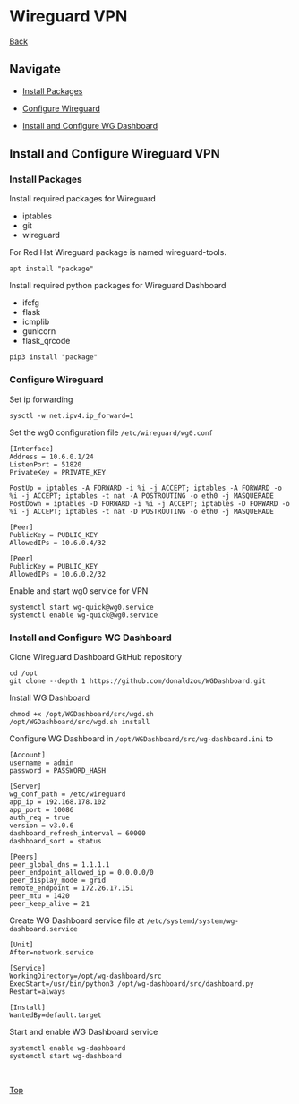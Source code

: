 # Wireguard VPN

[Back](./README.md)

## Navigate

- [Install Packages](#install-packages)

- [Configure Wireguard](#configure-wireguard)

- [Install and Configure WG Dashboard](#install-and-configure-wg-dashboard)

## Install and Configure Wireguard VPN

### Install Packages

Install required packages for Wireguard

- iptables
- git
- wireguard

For Red Hat Wireguard package is named wireguard-tools.

```(shell)
apt install "package"
```

Install required python packages for Wireguard Dashboard

- ifcfg
- flask
- icmplib
- gunicorn
- flask_qrcode

```(shell)
pip3 install "package"
```

### Configure Wireguard

Set ip forwarding

```(shell)
sysctl -w net.ipv4.ip_forward=1
```

Set the wg0 configuration file ```/etc/wireguard/wg0.conf```

```(shell)
[Interface]
Address = 10.6.0.1/24
ListenPort = 51820
PrivateKey = PRIVATE_KEY

PostUp = iptables -A FORWARD -i %i -j ACCEPT; iptables -A FORWARD -o %i -j ACCEPT; iptables -t nat -A POSTROUTING -o eth0 -j MASQUERADE
PostDown = iptables -D FORWARD -i %i -j ACCEPT; iptables -D FORWARD -o %i -j ACCEPT; iptables -t nat -D POSTROUTING -o eth0 -j MASQUERADE

[Peer]
PublicKey = PUBLIC_KEY
AllowedIPs = 10.6.0.4/32

[Peer]
PublicKey = PUBLIC_KEY
AllowedIPs = 10.6.0.2/32
```

Enable and start wg0 service for VPN

```(shell)
systemctl start wg-quick@wg0.service
systemctl enable wg-quick@wg0.service
```

### Install and Configure WG Dashboard

Clone Wireguard Dashboard GitHub repository

```(shell)
cd /opt
git clone --depth 1 https://github.com/donaldzou/WGDashboard.git 
```

Install WG Dashboard

```(shell)
chmod +x /opt/WGDashboard/src/wgd.sh
/opt/WGDashboard/src/wgd.sh install
```

Configure WG Dashboard in ```/opt/WGDashboard/src/wg-dashboard.ini``` to

```(shell)
[Account]
username = admin
password = PASSWORD_HASH

[Server]
wg_conf_path = /etc/wireguard
app_ip = 192.168.178.102
app_port = 10086
auth_req = true
version = v3.0.6
dashboard_refresh_interval = 60000
dashboard_sort = status

[Peers]
peer_global_dns = 1.1.1.1
peer_endpoint_allowed_ip = 0.0.0.0/0
peer_display_mode = grid
remote_endpoint = 172.26.17.151
peer_mtu = 1420
peer_keep_alive = 21
```

Create WG Dashboard service file at ```/etc/systemd/system/wg-dashboard.service```

```(shell)
[Unit]
After=network.service

[Service]
WorkingDirectory=/opt/wg-dashboard/src
ExecStart=/usr/bin/python3 /opt/wg-dashboard/src/dashboard.py
Restart=always

[Install]
WantedBy=default.target
```

Start and enable WG Dashboard service

```(shell)
systemctl enable wg-dashboard
systemctl start wg-dashboard
```

</br>

[Top](#wireguard-vpn)
